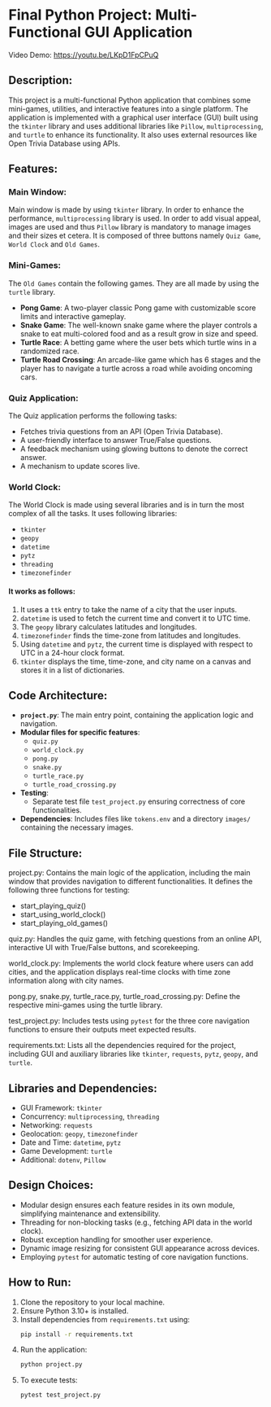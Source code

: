# Final Python Project: Multi-Functional GUI Application

Video Demo: https://youtu.be/LKpD1FpCPuQ

## Description:

This project is a multi-functional Python application that combines some mini-games, utilities, and interactive features into a single platform. The application is implemented with a graphical user interface (GUI) built using the `tkinter` library and uses additional libraries like `Pillow`, `multiprocessing`, and `turtle` to enhance its functionality. It also uses external resources like Open Trivia Database using APIs.

## Features:

### Main Window:

Main window is made by using `tkinter` library. In order to enhance the performance, `multiprocessing` library is used. In order to add visual appeal, images are used and thus `Pillow` library is mandatory to manage images and their sizes et cetera. It is composed of three buttons namely `Quiz Game`, `World Clock` and `Old Games`.

### Mini-Games:

The `Old Games` contain the following games. They are all made by using the `turtle` library.

- **Pong Game**: A two-player classic Pong game with customizable score limits and interactive gameplay.
- **Snake Game**: The well-known snake game where the player controls a snake to eat multi-colored food and as a result grow in size and speed.
- **Turtle Race**: A betting game where the user bets which turtle wins in a randomized race.
- **Turtle Road Crossing**: An arcade-like game which has 6 stages and the player has to navigate a turtle across a road while avoiding oncoming cars.

### Quiz Application:

The Quiz application performs the following tasks:

- Fetches trivia questions from an API (Open Trivia Database).
- A user-friendly interface to answer True/False questions.
- A feedback mechanism using glowing buttons to denote the correct answer.
- A mechanism to update scores live.

### World Clock:

The World Clock is made using several libraries and is in turn the most complex of all the tasks. It uses following libraries:

- `tkinter`
- `geopy`
- `datetime`
- `pytz`
- `threading`
- `timezonefinder`

#### It works as follows:

1. It uses a `ttk` entry to take the name of a city that the user inputs.
2. `datetime` is used to fetch the current time and convert it to UTC time.
3. The `geopy` library calculates latitudes and longitudes.
4. `timezonefinder` finds the time-zone from latitudes and longitudes.
5. Using `datetime` and `pytz`, the current time is displayed with respect to UTC in a 24-hour clock format.
6. `tkinter` displays the time, time-zone, and city name on a canvas and stores it in a list of dictionaries.

## Code Architecture:

- **`project.py`**: The main entry point, containing the application logic and navigation.
- **Modular files for specific features**:
  - `quiz.py`
  - `world_clock.py`
  - `pong.py`
  - `snake.py`
  - `turtle_race.py`
  - `turtle_road_crossing.py`
- **Testing**: 
  - Separate test file `test_project.py` ensuring correctness of core functionalities.
- **Dependencies**: Includes files like `tokens.env` and a directory `images/` containing the necessary images.

## File Structure:

project.py: Contains the main logic of the application, including the main window that provides navigation to different functionalities. It defines the following three functions for testing:

- start_playing_quiz()
- start_using_world_clock()
- start_playing_old_games()

quiz.py: Handles the quiz game, with fetching questions from an online API, interactive UI with True/False buttons, and scorekeeping.

world_clock.py: Implements the world clock feature where users can add cities, and the application displays real-time clocks with time zone information along with city names.

pong.py, snake.py, turtle_race.py, turtle_road_crossing.py: Define the respective mini-games using the turtle library.

test_project.py: Includes tests using `pytest` for the three core navigation functions to ensure their outputs meet expected results.

requirements.txt: Lists all the dependencies required for the project, including GUI and auxiliary libraries like `tkinter`, `requests`, `pytz`, `geopy`, and `turtle`.


## Libraries and Dependencies:

- GUI Framework: `tkinter`
- Concurrency: `multiprocessing`, `threading`
- Networking: `requests`
- Geolocation: `geopy`, `timezonefinder`
- Date and Time: `datetime`, `pytz`
- Game Development: `turtle`
- Additional: `dotenv`, `Pillow`

## Design Choices:

- Modular design ensures each feature resides in its own module, simplifying maintenance and extensibility.
- Threading for non-blocking tasks (e.g., fetching API data in the world clock).
- Robust exception handling for smoother user experience.
- Dynamic image resizing for consistent GUI appearance across devices.
- Employing `pytest` for automatic testing of core navigation functions.

## How to Run:

1. Clone the repository to your local machine.
2. Ensure Python 3.10+ is installed.
3. Install dependencies from `requirements.txt` using:
   ```bash
   pip install -r requirements.txt
   ```
4. Run the application:
   ```bash
   python project.py
   ```
5. To execute tests:
   ```bash
   pytest test_project.py
   ```   
